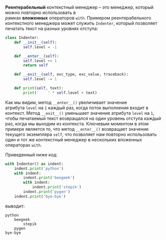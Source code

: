

**Реентерабельный** контекстный менеджер – это менеджер, который можно повторно использовать в рамках **вложенных** операторов `with`. Примером реентерабельного контекстного менеджера может служить `Indenter`, который позволяет печатать текст на разных уровнях отступа:

```python
class Indenter:
    def __init__(self):
        self.level = -1

    def __enter__(self):
        self.level += 1
        return self

    def __exit__(self, exc_type, exc_value, traceback):
        self.level -= 1

    def print(self, text):
        print('    ' * self.level + text)
```

Как мы видим, метод `__enter__()` увеличивает значение атрибута `level` на `1` каждый раз, когда поток выполнения входит в контекст. Метод `__exit__()` уменьшает значение атрибута `level` на `1`, чтобы печатаемый текст возвращался на один уровень отступа каждый раз, когда мы выходим из контекста. Ключевым моментом в этом примере является то, что метод `__enter__()` возвращает значение текущего экземпляра `self`, что позволяет нам повторно использовать один и тот же контекстный менеджер в нескольких вложенных операторах `with`.

Приведенный ниже код:

```python
with Indenter() as indent:
    indent.print('python')
    with indent:
        indent.print('beegeek')
        with indent:
            indent.print('stepik')
        indent.print('pygen')
    indent.print('bye-bye')
```

выводит:

```no-highlight
python
    beegeek
        stepik
    pygen
bye-bye
```